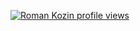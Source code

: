 [![Roman Kozin profile views](https://u8views.com/api/v1/github/profiles/10153164/views/day-week-month-total-count.svg)](https://u8views.com/github/KielD-01)
